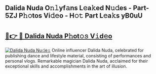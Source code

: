 ## Dalida Nuda O𝚗𝚕yf𝚊ns L𝚎a𝚔ed N𝚞𝚍es - Part-5ZJ P𝚑𝚘tos Vi𝚍𝚎o - H𝚘𝚝 Part L𝚎a𝚔s yB0uU

# <h2><a href="http://kfehnx.oniu.top/?m=Dalida+Nuda">🔗👉 🔴 Dalida Nuda P𝚑ot𝚘𝚜 V𝚒d𝚎o</a></h2>

[![Dalida Nuda Nu𝚍e𝚜](https://i.imgur.com/0qMVB7G.gif)](http://kfehnx.oniu.top/?m=Dalida+Nuda)
Online influencer Dalida Nuda, celebrated for publishing dance and lifestyle material, consisting of performances and personal vlogs. Remarkable magician Dalida Nuda, acclaimed for their exceptional skills and accomplishments in the art of illusion.  
